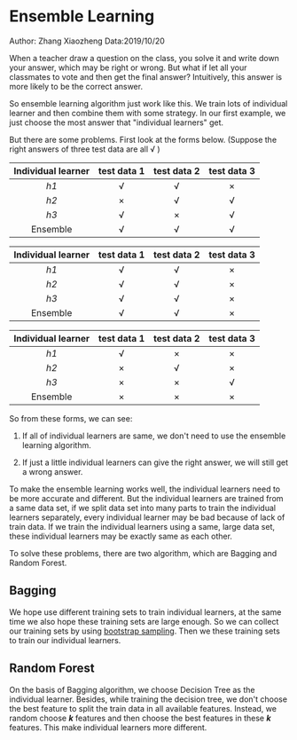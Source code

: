 # Ensemble Learning

Author: Zhang Xiaozheng Data:2019/10/20

When a teacher draw a question on the class, you solve it and write down your answer, which may be right or wrong. But what if let all your classmates to vote and then get the final answer? Intuitively, this answer is more likely to be the correct answer. 

So ensemble learning algorithm just work like this. We train lots of individual learner and then combine them with some strategy. In our first example, we just choose the most answer that "individual learners" get. 

But there are some problems. First look at the forms below. (Suppose the right answers of three test data are  all √ )

| Individual learner | test data 1 | test data 2 | test data 3 |
| :----------------: | :---------: | :---------: | :---------: |
|        *h1*        |      √      |      √      |      ×      |
|        *h2*        |      ×      |      √      |      √      |
|        *h3*        |      √      |      ×      |      √      |
|      Ensemble      |      √      |      √      |      √      |

| Individual learner | test data 1 | test data 2 | test data 3 |
| :----------------: | :---------: | :---------: | :---------: |
|        *h1*        |      √      |      √      |      ×      |
|        *h2*        |      √      |      √      |      ×      |
|        *h3*        |      √      |      √      |      ×      |
|      Ensemble      |      √      |      √      |      ×      |

| Individual learner | test data 1 | test data 2 | test data 3 |
| :----------------: | :---------: | :---------: | :---------: |
|        *h1*        |      √      |      ×      |      ×      |
|        *h2*        |      ×      |      √      |      ×      |
|        *h3*        |      ×      |      ×      |      √      |
|      Ensemble      |      ×      |      ×      |      ×      |

So from these forms, we can see:

1. If all of individual learners are same, we don't need to use the ensemble learning algorithm.

2. If just a little individual learners can give the right answer, we will still get a wrong answer.

To make the ensemble learning works well, the individual learners need to be more accurate and different. But the individual learners are trained from a same data set, if we split data set into many parts to train the individual learners separately, every individual learner may be bad because of lack of train data. If we train the individual learners using a same, large data set, these individual learners may be exactly same as each other.

To solve these problems, there are two algorithm, which are Bagging and Random Forest.

## Bagging

We hope use different training sets to train individual learners, at the same time we also hope these training sets are large enough. So we can collect our training sets by using [bootstrap sampling]( https://machinelearningmastery.com/a-gentle-introduction-to-the-bootstrap-method/ ). Then we these training sets to train our individual learners.

## Random Forest

On the basis of Bagging algorithm, we choose Decision Tree as the individual learner. Besides, while training the decision tree, we don't choose the best feature to split the train data in all available features. Instead, we random choose ***k*** features and then choose the best features in these ***k*** features. This make individual learners more different.

 